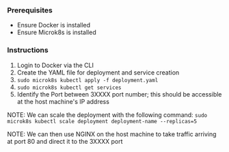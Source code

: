 ### Prerequisites

- Ensure Docker is installed
- Ensure Microk8s is installed

### Instructions

1. Login to Docker via the CLI
2. Create the YAML file for deployment and service creation
3. `sudo microk8s kubectl apply -f deployment.yaml`
4. `sudo microk8s kubectl get services`
5. Identify the Port between 3XXXX port number; this should be accessible at the host machine's IP address

NOTE: We can scale the deployment with the following command:
`sudo microk8s kubectl scale deployment deployment-name --replicas=5`

NOTE: We can then use NGINX on the host machine to take traffic arriving at port 80 and direct it to the 3XXXX port
